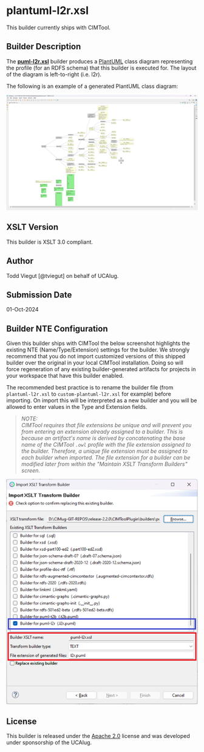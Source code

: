 # plantuml-l2r.xsl

This builder currently ships with CIMTool.

## Builder Description

The **[puml-l2r.xsl](puml-l2r.xsl)** builder produces a [PlantUML](https://plantuml.com) class diagram representing the profile (for an RDFS schema) that this builder is executed for. The layout of the diagram is left-to-right (i.e. l2r).

The following is an example of a generated PlantUML class diagram:

![image](sample-puml-l2r.png)

## XSLT Version

This builder is XSLT 3.0 compliant.

## Author

Todd Viegut [@tviegut] on behalf of UCAIug.

## Submission Date

01-Oct-2024

## Builder NTE Configuration

Given this builder ships with CIMTool the below screenshot highlights the existing NTE (Name/Type/Extension) settings for the builder.  We strongly recommend that you do not import customized versions of this shipped builder over the original in your local CIMTool installation. Doing so will force regeneration of any existing builder-generated artifacts for projects in your workspace that have this builder enabled.

The recommended best practice is to rename the builder file  (from ```plantuml-l2r.xsl``` to ```custom-plantuml-l2r.xsl``` for example) before importing. On import this will be interpreted as a new builder and you will be allowed to enter values in the Type and Extension fields.

>*NOTE: </br>CIMTool requires that file extensions be unique and will prevent you from entering an extension already assigned to a builder. This is because an artifact's name is derived by concatenating the base name of the CIMTool ```.owl``` profile with the file extension assigned to the builder. Therefore, a unique file extension must be assigned to each builder when imported. The file extension for a builder can be modified later from within the "Maintain XSLT Transform Builders" screen.*

![image](import-builder.png)

## License

This builder is released under the [Apache 2.0](../../LICENSE) license and was developed under sponsorship of the UCAIug.
